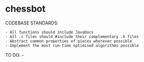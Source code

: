 # chessbot

CODEBASE STANDARDS:

    - All functions should include JavaDocs
    - All .c files should #include their complementary .h files
    - Abstract common properties of pieces wherever possible
    - Implement the most run-time optimised algorithms possible

TO DO: 
    - 